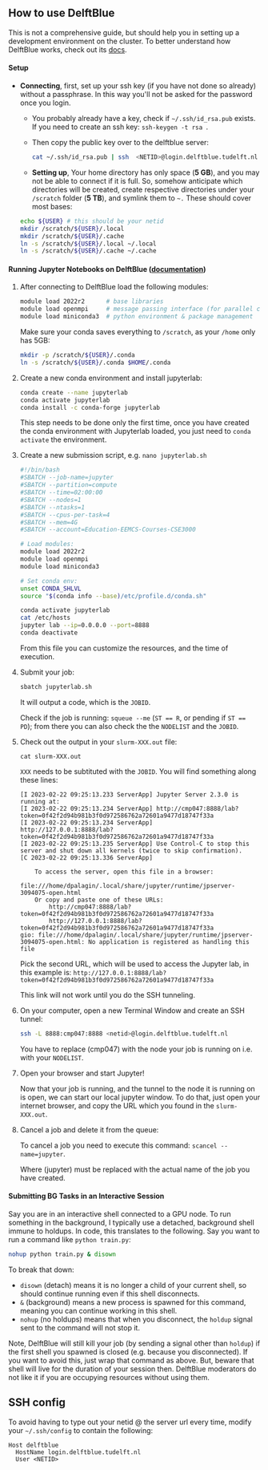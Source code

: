 ## How to use DelftBlue

This is not a comprehensive guide, but should help you in setting up a development environment on the cluster. To better understand how DelftBlue works, check out its [docs](https://doc.dhpc.tudelft.nl/delftblue/).

#### Setup

- **Connecting**, first, set up your ssh key (if you have not done so already) without a passphrase. In this way you'll not be asked for the password once you login.
    - You probably already have a key, check if `~/.ssh/id_rsa.pub` exists. If you need to create an ssh key: `ssh-keygen -t rsa `. 

    - Then copy the public key over to the delftblue server:
        ``` bash
        cat ~/.ssh/id_rsa.pub | ssh  <NETID>@login.delftblue.tudelft.nl 'cat >> .ssh/authorized_keys'
        ```
    
    - **Setting up**, Your home directory has only space (**5 GB**), and you may not be able to connect if it is full. So, somehow anticipate which directories will be created, create respective directories under your `/scratch` folder (**5 TB**), and symlink them to `~.` These should cover most bases:
    ``` bash
    echo ${USER} # this should be your netid
    mkdir /scratch/${USER}/.local
    mkdir /scratch/${USER}/.cache
    ln -s /scratch/${USER}/.local ~/.local
    ln -s /scratch/${USER}/.cache ~/.cache
    ```

#### Running Jupyter Notebooks on DelftBlue ([documentation](https://doc.dhpc.tudelft.nl/delftblue/howtos/jupyter/))
1. After connecting to DelftBlue load the following modules:
    ``` bash
    module load 2022r2      # base libraries 
    module load openmpi     # message passing interface (for parallel computing)
    module load miniconda3  # python environment & package management
    ```
    Make sure your conda saves everything to `/scratch`, as your `/home` only has 5GB:
    ``` bash
    mkdir -p /scratch/${USER}/.conda
    ln -s /scratch/${USER}/.conda $HOME/.conda
    ```

2. Create a new conda environment and install jupyterlab:
    ``` bash
    conda create --name jupyterlab
    conda activate jupyterlab
    conda install -c conda-forge jupyterlab
    ```
    This step needs to be done only the first time, once you have created the conda environment with Jupyterlab loaded, you just need to `conda activate` the environment.

3. Create a new submission script, e.g. `nano jupyterlab.sh`

    ``` bash
    #!/bin/bash
    #SBATCH --job-name=jupyter
    #SBATCH --partition=compute
    #SBATCH --time=02:00:00
    #SBATCH --nodes=1
    #SBATCH --ntasks=1
    #SBATCH --cpus-per-task=4
    #SBATCH --mem=4G
    #SBATCH --account=Education-EEMCS-Courses-CSE3000

    # Load modules:
    module load 2022r2
    module load openmpi
    module load miniconda3

    # Set conda env:
    unset CONDA_SHLVL
    source "$(conda info --base)/etc/profile.d/conda.sh"

    conda activate jupyterlab
    cat /etc/hosts
    jupyter lab --ip=0.0.0.0 --port=8888
    conda deactivate
    ```
    From this file you can customize the resources, and the time of execution.
    
4. Submit your job:
    ``` bash
    sbatch jupyterlab.sh
    ```
    It will output a code, which is the `JOBID`.

    Check if the job is running: `squeue --me` (`ST == R`, or pending if `ST == PD`); from there you can also check the the `NODELIST` and the `JOBID`.

5. Check out the output in your `slurm-XXX.out` file:

    `cat slurm-XXX.out`

    `XXX` needs to be subtituted with the `JOBID`. You will find something along these lines:
    ```
    [I 2023-02-22 09:25:13.233 ServerApp] Jupyter Server 2.3.0 is running at:
    [I 2023-02-22 09:25:13.234 ServerApp] http://cmp047:8888/lab?token=0f42f2d94b981b3f0d972586762a72601a9477d18747f33a
    [I 2023-02-22 09:25:13.234 ServerApp]     http://127.0.0.1:8888/lab?token=0f42f2d94b981b3f0d972586762a72601a9477d18747f33a
    [I 2023-02-22 09:25:13.235 ServerApp] Use Control-C to stop this server and shut down all kernels (twice to skip confirmation).
    [C 2023-02-22 09:25:13.336 ServerApp]

        To access the server, open this file in a browser:
            file:///home/dpalagin/.local/share/jupyter/runtime/jpserver-3094075-open.html
        Or copy and paste one of these URLs:
            http://cmp047:8888/lab?token=0f42f2d94b981b3f0d972586762a72601a9477d18747f33a
            http://127.0.0.1:8888/lab?token=0f42f2d94b981b3f0d972586762a72601a9477d18747f33a
    gio: file:///home/dpalagin/.local/share/jupyter/runtime/jpserver-3094075-open.html: No application is registered as handling this file
    ```
    Pick the second URL, which will be used to access the Jupyter lab, in this example is:
    `http://127.0.0.1:8888/lab?token=0f42f2d94b981b3f0d972586762a72601a9477d18747f33a`

    This link will not work until you do the SSH tunneling.

6. On your computer, open a new Terminal Window and create an SSH tunnel:
    ``` bash
    ssh -L 8888:cmp047:8888 <netid>@login.delftblue.tudelft.nl
    ```

    You have to replace (cmp047) with the node your job is running on i.e. with your `NODELIST`. 


7.  Open your browser and start Jupyter!

    Now that your job is running, and the tunnel to the node it is running on is open, we can start our local jupyter window. To do that, just open your internet browser, and copy the URL which you found in the `slurm-XXX.out`. 

8. Cancel a job and delete it from the queue:

    To cancel a job you need to execute this command: `scancel --name=jupyter`.
    
    Where (jupyter) must be replaced with the actual name of the job you have created.

#### Submitting BG Tasks in an Interactive Session
Say you are in an interactive shell connected to a GPU node. To run something in the background, I typically use a detached, background shell immune to holdups. In code, this translates to the following. Say you want to run a command like `python train.py`:

```sh 
nohup python train.py & disown 
```

To break that down: 

- `disown` (detach) means it is no longer a child of your current shell, so should continue running even if this shell disconnects. 
- `&` (background) means a new process is spawned for this command, meaning you can continue working in this shell. 
- `nohup` (no holdups) means that when you disconnect, the `holdup` signal sent to the command will not stop it. 

Note, DelftBlue will still kill your job (by sending a signal other than `holdup`) if the first shell you spawned is closed (e.g. because you disconnected). If you want to avoid this, just wrap that command as above. But, beware that shell will live for the duration of your session then. DelftBlue moderators do not like it if you are occupying resources without using them. 

## SSH config
To avoid having to type out your netid @ the server url every time, modify your `~/.ssh/config` to contain the following: 

```
Host delftblue
  HostName login.delftblue.tudelft.nl
  User <NETID>
```
